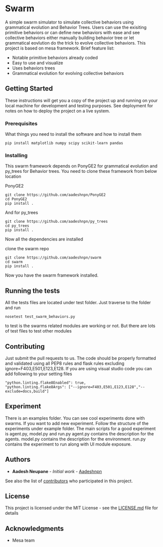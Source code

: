 # Swarm

A simple swarm simulator to simulate collective behaviors using grammatical evolution and Behavior Trees. Users can use the exisiting primitive behaviors or can define new behaviors with ease and see collective behaviors either manually building behavior tree or let grammatical eovlution do the trick to evolve collective behaviors. This project is based on mesa framework. Brief feature list:
* Notable primitive behaviors already coded
* Easy to use and visualize
* Uses behaviors trees
* Grammatical evolution for evolving collective behaviors

## Getting Started

These instructions will get you a copy of the project up and running on your local machine for development and testing purposes. See deployment for notes on how to deploy the project on a live system.

### Prerequisites

What things you need to install the software and how to install them

```
pip install matplotlib numpy scipy scikit-learn pandas
```

### Installing

This swarm framework depends on PonyGE2 for grammatical evolution and py_trees for Behavior trees. You need to clone these framework from below location

PonyGE2

```
git clone https://github.com/aadeshnpn/PonyGE2
cd PonyGE2
pip install .
```

And for py_trees

```
git clone https://github.com/aadeshnpn/py_trees
cd py_trees
pip install .
```

Now all the dependencies are installed

clone the swarm repo
```
git clone https://github.com/aadeshnpn/swarm
cd swarm
pip install .
```
Now you have the swarm framework installed.

## Running the tests

All the tests files are located under test folder. Just traverse to the folder and run
```
nosetest test_swarm_behaviors.py
```
to test is the swarms related modules are working or not. But there are lots of
test files to test other modules

## Contributing

Just submit the pull requests to us. The code should be properly formatted and validated using all PEP8 rules and flask rules excluding ignore=F403,E501,E123,E128.  If you are using visual studio code you can add following to your setting files
```
"python.linting.flake8Enabled": true,
"python.linting.flake8Args": ["--ignore=F403,E501,E123,E128","--exclude=docs,build"]
```


## Experiment
There is an examples folder. You can see cool experiments done with swarms. If you want to add
new experiment. Follow the structure of the experiments under example folder.
The main scripts for a good experiment is agent.py, model.py and run.py
agent.py contains the description for the agents.
model.py contains the description for the environment.
run.py contains the experiment to run along with UI module exposure.

## Authors

* **Aadesh Neupane** - *Initial work* - [Aadeshnpn](https://github.com/aadeshnpn)

See also the list of [contributors](https://github.com/aadeshnpn/swarm/contributors) who participated in this project.

## License

This project is licensed under the MIT License - see the [LICENSE.md](LICENSE.md) file for details

## Acknowledgments

* Mesa team

